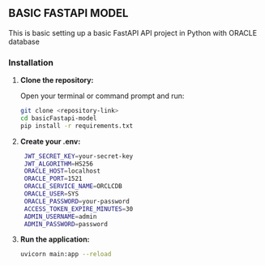 ## BASIC FASTAPI MODEL

This is basic setting up a basic FastAPI API project in Python with ORACLE database

### Installation

1. **Clone the repository:**

   Open your terminal or command prompt and run:

   ```bash
   git clone <repository-link>
   cd basicFastapi-model
   pip install -r requirements.txt
   ```

2. **Create your .env:**

   ```bash
    JWT_SECRET_KEY=your-secret-key
    JWT_ALGORITHM=HS256
    ORACLE_HOST=localhost
    ORACLE_PORT=1521
    ORACLE_SERVICE_NAME=ORCLCDB
    ORACLE_USER=SYS
    ORACLE_PASSWORD=your-password
    ACCESS_TOKEN_EXPIRE_MINUTES=30
    ADMIN_USERNAME=admin
    ADMIN_PASSWORD=password
   ```
3. **Run the application:**

   ```bash
   uvicorn main:app --reload   
   ```

